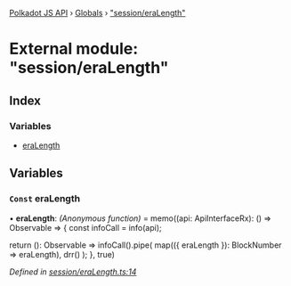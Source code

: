 [Polkadot JS API](../README.md) › [Globals](../globals.md) › ["session/eraLength"](_session_eralength_.md)

# External module: "session/eraLength"

## Index

### Variables

* [eraLength](_session_eralength_.md#const-eralength)

## Variables

### `Const` eraLength

• **eraLength**: *(Anonymous function)* =  memo((api: ApiInterfaceRx): () => Observable<BlockNumber> => {
  const infoCall = info(api);

  return (): Observable<BlockNumber> =>
    infoCall().pipe(
      map(({ eraLength }): BlockNumber => eraLength),
      drr()
    );
}, true)

*Defined in [session/eraLength.ts:14](https://github.com/polkadot-js/api/blob/2371d6a29c/packages/api-derive/src/session/eraLength.ts#L14)*
